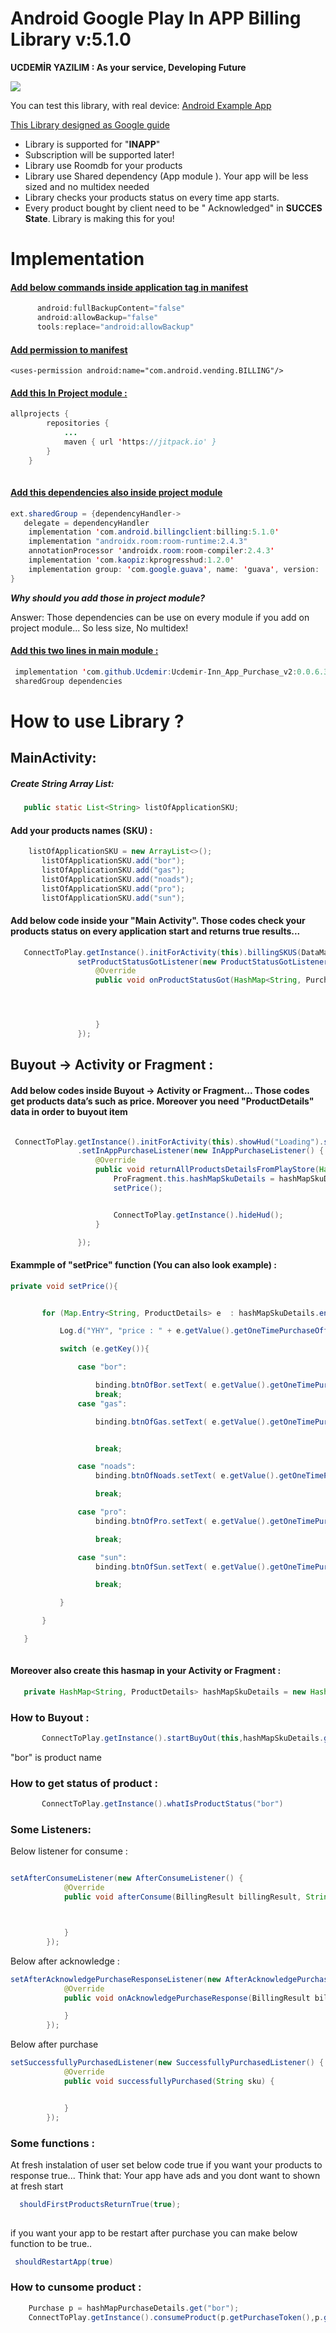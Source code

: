 # Android Google Play In APP Billing Library v:5.1.0 
**UCDEMİR YAZILIM : As your service, Developing Future**

[![](https://jitpack.io/v/Ucdemir/Ucdemir-Inn_App_Purchase_v2.svg)](https://jitpack.io/#Ucdemir/Ucdemir-Inn_App_Purchase_v2)



You can test this library, with real device:
[Android Example App](https://play.google.com/store/apps/details?id=yazilim.hilal.yesil.inn_app_purchase)

[This Library designed as Google guide](https://developer.android.com/google/play/billing/billing_library_overview)


* Library is supported for "**INAPP**"
* Subscription  will be supported later!
* Library use Roomdb for your products
* Library use Shared dependency (App module ). Your app will be less sized and no multidex needed
* Library checks your products status on every time app starts.
* Every product bought by client need to be " Acknowledged" in **SUCCES State**. Library is making this for you! 

# Implementation
#### <ins> Add  below commands inside application tag  in manifest  </ins> ####
  ```java
        android:fullBackupContent="false"
        android:allowBackup="false"
        tools:replace="android:allowBackup"
```
#### <ins> Add permission to manifest </ins> ####

```android
<uses-permission android:name="com.android.vending.BILLING"/>
```


#### <ins> Add this In Project module  : </ins> ####

```java
allprojects {
		repositories {
			...
			maven { url 'https://jitpack.io' }
		}
	}
	
```

#### <ins> Add this dependencies also inside project module </ins> ####


```java
ext.sharedGroup = {dependencyHandler->
   delegate = dependencyHandler
    implementation 'com.android.billingclient:billing:5.1.0'
    implementation "androidx.room:room-runtime:2.4.3"
    annotationProcessor 'androidx.room:room-compiler:2.4.3'
    implementation 'com.kaopiz:kprogresshud:1.2.0'
    implementation group: 'com.google.guava', name: 'guava', version: '11.0.2'
}
```

***Why should you add those in project module?***

Answer: Those  dependencies can be use on every module  if you add  on project module... So less size, No multidex!

 
 #### <ins> Add this two lines in main module : </ins> ####
 
 ```java
  implementation 'com.github.Ucdemir:Ucdemir-Inn_App_Purchase_v2:0.0.6.3'
  sharedGroup dependencies
```

# How to use Library ?        
## MainActivity:


 
 ##### Create String Array List:  #####


 ```java
    public static List<String> listOfApplicationSKU;
```
 
 #### Add your products names (SKU) :  ####

 ```java
     listOfApplicationSKU = new ArrayList<>();
        listOfApplicationSKU.add("bor");
        listOfApplicationSKU.add("gas");
        listOfApplicationSKU.add("noads");
        listOfApplicationSKU.add("pro");
        listOfApplicationSKU.add("sun");

  ``` 

 ####  Add below code inside your "Main Activity". Those codes check your products status on every application start and returns true results... ####


 ```java
    ConnectToPlay.getInstance().initForActivity(this).billingSKUS(DataManager.listOfApplicationSKU).startToWork(ConnectToPlay.CallType.CheckProductStatus).
                setProductStatusGotListener(new ProductStatusGotListener() {
                    @Override
                    public void onProductStatusGot(HashMap<String, Purchase> hashMapPurchaseDetails) {




                    }
                });
```
## Buyout -> Activity or Fragment :

 #### Add below codes inside Buyout -> Activity or Fragment... Those codes get products data’s such as price. Moreover you need "ProductDetails" data in order to buyout item  ####


 ```java

  ConnectToPlay.getInstance().initForActivity(this).showHud("Loading").startToWork(ConnectToPlay.CallType.GetPriceProducts)
                .setInAppPurchaseListener(new InAppPurchaseListener() {
                    @Override
                    public void returnAllProductsDetailsFromPlayStore(HashMap<String,ProductDetails> hashMapSkuDetails) {
                        ProFragment.this.hashMapSkuDetails = hashMapSkuDetails;
                        setPrice();


                        ConnectToPlay.getInstance().hideHud();
                    }

                });
```

 ####  Exammple of "setPrice" function (You can also look example) : ####

 ```java
private void setPrice(){


        for (Map.Entry<String, ProductDetails> e  : hashMapSkuDetails.entrySet()){

            Log.d("YHY", "price : " + e.getValue().getOneTimePurchaseOfferDetails().getFormattedPrice());

            switch (e.getKey()){

                case "bor":

                    binding.btnOfBor.setText( e.getValue().getOneTimePurchaseOfferDetails().getFormattedPrice());
                    break;
                case "gas":

                    binding.btnOfGas.setText( e.getValue().getOneTimePurchaseOfferDetails().getFormattedPrice());


                    break;

                case "noads":
                    binding.btnOfNoads.setText( e.getValue().getOneTimePurchaseOfferDetails().getFormattedPrice());

                    break;

                case "pro":
                    binding.btnOfPro.setText( e.getValue().getOneTimePurchaseOfferDetails().getFormattedPrice());

                    break;

                case "sun":
                    binding.btnOfSun.setText( e.getValue().getOneTimePurchaseOfferDetails().getFormattedPrice());

                    break;

            }

        }

    }
  
```
####  Moreover also create  this hasmap in your Activity or Fragment : ####


 ```java
    private HashMap<String, ProductDetails> hashMapSkuDetails = new HashMap<>();  
```

### How to Buyout : ###

 ```java
        ConnectToPlay.getInstance().startBuyOut(this,hashMapSkuDetails.get("bor")); 
```

"bor" is product name


### How to get status of product : ###

 ```java
        ConnectToPlay.getInstance().whatIsProductStatus("bor")
```

### Some Listeners:     
Below listener for consume :
```java

setAfterConsumeListener(new AfterConsumeListener() {
            @Override
            public void afterConsume(BillingResult billingResult, String s) {



            }
        });
```

Below after acknowledge :

```java
setAfterAcknowledgePurchaseResponseListener(new AfterAcknowledgePurchaseResponseListener() {
            @Override
            public void onAcknowledgePurchaseResponse(BillingResult billingResult) {

            }
        });
```

Below after purchase
```java
setSuccessfullyPurchasedListener(new SuccessfullyPurchasedListener() {
            @Override
            public void successfullyPurchased(String sku) {


            }
        });

```
### Some functions :   

At fresh instalation of user set below code true if you want your products to response true...
Think that: Your app have ads and you dont want to shown at fresh start
```java
  shouldFirstProductsReturnTrue(true);
  
```

if you want your app to be restart after purchase you can make below function to be true..
```java
 shouldRestartApp(true)  
```
### How to cunsome product :   

```java
    Purchase p = hashMapPurchaseDetails.get("bor");
    ConnectToPlay.getInstance().consumeProduct(p.getPurchaseToken(),p.getDeveloperPayload());
```
